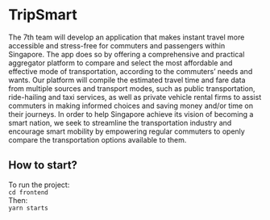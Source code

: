 # TripSmart
The 7th team will develop an application that makes instant travel more accessible and stress-free for commuters and passengers within Singapore. The app does so by offering a comprehensive and practical aggregator platform to compare and select the most affordable and effective mode of transportation, according to the commuters’ needs and wants. Our platform will compile the estimated travel time and fare data from multiple sources and transport modes, such as public transportation, ride-hailing and taxi services, as well as private vehicle rental firms to assist commuters in making informed choices and saving money and/or time on their journeys. In order to help Singapore achieve its vision of becoming a smart nation, we seek to streamline the transportation industry and encourage smart mobility by empowering regular commuters to openly compare the transportation options available to them.   

## How to start?
To run the project:   
``` cd frontend ```   
Then:   
``` yarn starts ```
